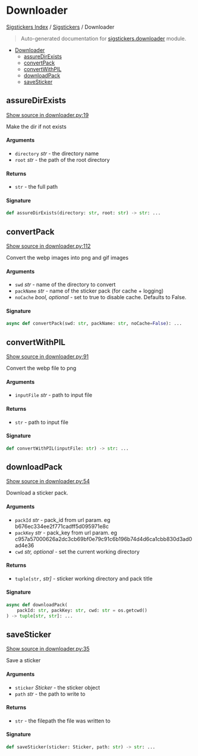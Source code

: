 # Downloader

[Sigstickers Index](../README.md#sigstickers-index) /
[Sigstickers](./index.md#sigstickers) /
Downloader

> Auto-generated documentation for [sigstickers.downloader](../../../sigstickers/downloader.py) module.

- [Downloader](#downloader)
  - [assureDirExists](#assuredirexists)
  - [convertPack](#convertpack)
  - [convertWithPIL](#convertwithpil)
  - [downloadPack](#downloadpack)
  - [saveSticker](#savesticker)

## assureDirExists

[Show source in downloader.py:19](../../../sigstickers/downloader.py#L19)

Make the dir if not exists

#### Arguments

- `directory` *str* - the directory name
- `root` *str* - the path of the root directory

#### Returns

- `str` - the full path

#### Signature

```python
def assureDirExists(directory: str, root: str) -> str: ...
```



## convertPack

[Show source in downloader.py:112](../../../sigstickers/downloader.py#L112)

Convert the webp images into png and gif images

#### Arguments

- `swd` *str* - name of the directory to convert
- `packName` *str* - name of the sticker pack (for cache + logging)
- `noCache` *bool, optional* - set to true to disable cache. Defaults to False.

#### Signature

```python
async def convertPack(swd: str, packName: str, noCache=False): ...
```



## convertWithPIL

[Show source in downloader.py:91](../../../sigstickers/downloader.py#L91)

Convert the webp file to png

#### Arguments

- `inputFile` *str* - path to input file

#### Returns

- `str` - path to input file

#### Signature

```python
def convertWithPIL(inputFile: str) -> str: ...
```



## downloadPack

[Show source in downloader.py:54](../../../sigstickers/downloader.py#L54)

Download a sticker pack.

#### Arguments

- `packId` *str* - pack_id from url param. eg b676ec334ee2f771cadff5d095971e8c
- `packKey` *str* - pack_key from url param. eg
c957a57000626a2dc3cb69bf0e79c91c6b196b74d4d6ca1cbb830d3ad0ad4e36
- `cwd` *str, optional* - set the current working directory

#### Returns

- `tuple[str,` *str]* - sticker working directory and pack title

#### Signature

```python
async def downloadPack(
    packId: str, packKey: str, cwd: str = os.getcwd()
) -> tuple[str, str]: ...
```



## saveSticker

[Show source in downloader.py:35](../../../sigstickers/downloader.py#L35)

Save a sticker

#### Arguments

- `sticker` *Sticker* - the sticker object
- `path` *str* - the path to write to

#### Returns

- `str` - the filepath the file was written to

#### Signature

```python
def saveSticker(sticker: Sticker, path: str) -> str: ...
```